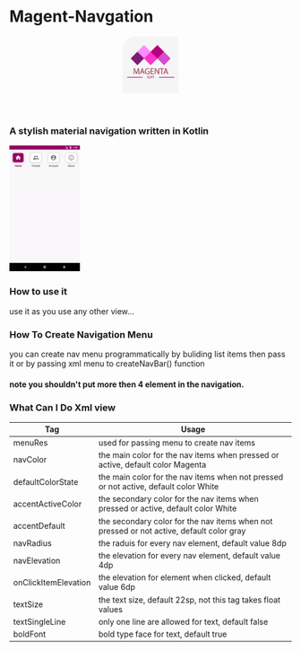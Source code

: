 # Magent-Navgation
<p align="center"><img src="https://github.com/vipafattal/Magent-Navgation/blob/master/readme/magent-icon.png" width=20%></p>
<br>

### A stylish material navigation written in Kotlin
<img src="https://github.com/vipafattal/Magent-Navgation/blob/master/readme/magentaNav.gif" width=25%>

### How to use it
use it as you use any other view...

### How To Create Navigation Menu
you can create nav menu programmatically by buliding list items then pass it or by passing xml menu to createNavBar() function 
#### note you shouldn't put more then 4 element in the navigation.

### What Can I Do Xml view
| Tag                        | Usage                                                                                    |
| -------------------------- | ---------------------------------------------------------------------------------------- |
| menuRes                    | used for passing menu to create nav items                                                |
| navColor                   | the main color for the nav items when pressed or active, default color Magenta           |
| defaultColorState          | the main color for the nav items when not pressed or not active, default color White     |
| accentActiveColor          | the secondary color for the nav items when pressed or active, default color White        |
| accentDefault              | the secondary color for the nav items when not pressed or not active, default color gray |
| navRadius                  | the raduis for every nav element, default value 8dp |
| navElevation               | the elevation for every nav element, default value 4dp |
| onClickItemElevation       | the elevation for element when clicked, default value 6dp|
| textSize                   | the text size, default 22sp, not this tag takes float values|
| textSingleLine             | only one line are allowed for text, default false |
| boldFont                   | bold type face for text, default true |





#####
```kotlin

```
